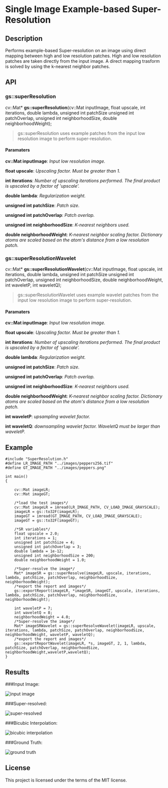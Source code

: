 # Single Image Example-based Super-Resolution

## Description

Performs example-based Super-resolution on an image using direct mapping between high and low resolution patches. High and low resolution patches are taken directly from the input image. A direct mapping trasform is solved by using the k-nearest neighbor patches.

## API

### gs::superResolution

cv::Mat* **gs::superResolution**(cv::Mat inputImage, float upscale, int iterations, double lambda, unsigned int patchSize
							unsigned int patchOverlap, unsigned int neighborhoodSize, double neighborhoodWeight);

> gs::superResolution uses example patches from the input low resolution image to perform super-resolution.

#### Paramaters
**cv::Mat inputImage**: *Input low resolution image.*

**float upscale**: *Upscaling factor. Must be greater than 1.*

**int iterations**: *Number of upscaling iterations performed. The final product is upscaled by a factor of 'upscale'.*

**double lambda**: *Regularization weight.*

**unsigned int patchSize**: *Patch size.*

**unsigned int patchOverlap**: *Patch overlap.*

**unsigned int neighborhoodSize**: *K-nearest neighbors used.*

**double neighborhoodWeight**: *K-nearest neighbor scaling factor. Dictionary atoms are scaled based on the atom's distance from a low resolution patch.*


### gs::superResolutionWavelet

cv::Mat* **gs::superResolutionWavelet**(cv::Mat inputImage, float upscale, int iterations, double lambda, unsigned int patchSize
							unsigned int patchOverlap, unsigned int neighborhoodSize, double neighborhoodWeight, int waveletP, int waveletQ);

> gs::superResolutionWavelet uses example wavelet patches from the input low resolution image to perform super-resolution.

#### Paramaters
**cv::Mat inputImage**: *Input low resolution image.*

**float upscale**: *Upscaling factor. Must be greater than 1.*

**int iterations**: *Number of upscaling iterations performed. The final product is upscaled by a factor of 'upscale'.*

**double lambda**: *Regularization weight.*

**unsigned int patchSize**: *Patch size.*

**unsigned int patchOverlap**: *Patch overlap.*

**unsigned int neighborhoodSize**: *K-nearest neighbors used.*

**double neighborhoodWeight**: *K-nearest neighbor scaling factor. Dictionary atoms are scaled based on the atom's distance from a low resolution patch.*

**int waveletP**: *upsampling wavelet factor.*

**int waveletQ**: *downsampling wavelet factor. WaveletQ must be larger than waveletP.*

## Example

```
#include "SuperResolution.h"
#define LR_IMAGE_PATH "../images/peppers256.tif"
#define GT_IMAGE_PATH "../images/peppers.png"

int main()
{

	cv::Mat imageLR;
	cv::Mat imageGT;

	/*load the test images*/
	cv::Mat imageLR = imread(LR_IMAGE_PATH, CV_LOAD_IMAGE_GRAYSCALE);
	imageLR = gs::to32F(imageLR);
	imageGT = imread(GT_IMAGE_PATH, CV_LOAD_IMAGE_GRAYSCALE);
	imageGT = gs::to32F(imageGT);

	/*SR variables*/
	float upscale = 2.0;
	int iterations = 1;
	unsigned int patchSize = 4;
	unsigned int patchOverlap = 3;
	double lambda = 1e-12;
	unsigned int neighborhoodSize = 200;
	double neighborhoodWeight = 1.0;

	/*Super-resolve the image*/
	Mat* imageSR = gs::superResolve(imageLR, upscale, iterations, lambda, patchSize, patchOverlap, neighborhoodSize, neighborhoodWeight);
	/*export the report and images*/
	gs::exportReport(imageLR, *imageSR, imageGT, upscale, iterations, lambda, patchSize, patchOverlap, neighborhoodSize, neighborhoodWeight);

	int waveletP = 7;
	int waveletQ = 8;
	neighborhoodWeight = 4.0;
	/*Super-resolve the image*/
	Mat* imageSRWavelet = gs::superResolveWavelet(imageLR, upscale, iterations, lambda, patchSize, patchOverlap, neighborhoodSize, neighborhoodWeight, waveletP, waveletQ);
	/*export the report and images*/
	gs::exportReportWavelet(imageLR, *s, imageGT, 2, 1, lambda, patchSize, patchOverlap, neighborhoodSize, neighborhoodWeight,waveletP,waveletQ);
}
```

## Results

###Input Image:

![input image](https://raw.githubusercontent.com/Gregjksmith/Single-Image-Example-Based-Super-Resolution/master/images/peppers256.png?raw=true)

###Super-resolved:

![super-resolved](https://github.com/Gregjksmith/Single-Image-Example-Based-Super-Resolution/blob/master/images/imageSR.png?raw=true)

###Bicubic Interpolation:

![bicubic interpolation](https://raw.githubusercontent.com/Gregjksmith/Single-Image-Example-Based-Super-Resolution/master/images/inputImage_interpolated.png?raw=true)

###Ground Truth:

![ground truth](https://raw.githubusercontent.com/Gregjksmith/Single-Image-Example-Based-Super-Resolution/master/images/imageGT.png?raw=true)

## License

This project is licensed under the terms of the MIT license.